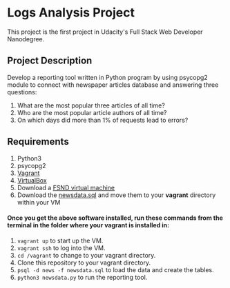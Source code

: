 # Logs Analysis Project
This project is the first project in Udacity's Full Stack Web Developer Nanodegree.

## Project Description
Develop a reporting tool written in Python program by using psycopg2 module to connect with newspaper articles database and answering three questions:
1. What are the most popular three articles of all time?
2. Who are the most popular article authors of all time?
3. On which days did more than 1% of requests lead to errors?

## Requirements
1. Python3
2. psycopg2
3. [Vagrant](https://www.vagrantup.com/)
4. [VirtualBox](https://www.virtualbox.org/)
5. Download	a	[FSND	virtual	machine](https://github.com/udacity/fullstack-nanodegree-vm)
6. Download the [newsdata.sql](https://d17h27t6h515a5.cloudfront.net/topher/2016/August/57b5f748_newsdata/newsdat) and move them to your **vagrant** directory within your VM

#### Once	you	get	the	above	software	installed, run these commands from the terminal in the folder where your vagrant is installed in:
1. ```vagrant up``` to start up the VM.
2. ```vagrant ssh``` to log into the VM.
3. ```cd /vagrant``` to change to your vagrant directory.
4.  Clone this repository to your vagrant directory.
5. ```psql -d news -f newsdata.sql``` to load the data and create the tables.
6. ```python3 newsdata.py``` to run the reporting tool.
